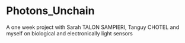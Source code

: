 # Photons_Unchain
A one week project with Sarah TALON SAMPIERI, Tanguy CHOTEL and myself on biological and electronically light sensors
